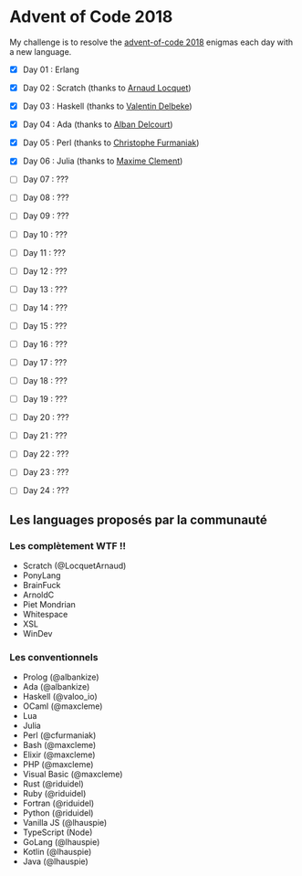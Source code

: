 # Advent of Code 2018

My challenge is to resolve the [advent-of-code 2018](https://adventofcode.com/2018) enigmas each day with a new language.

- [x] Day 01 : Erlang
- [x] Day 02 : Scratch (thanks to [Arnaud Locquet](https://twitter.com/LocquetArnaud))
- [x] Day 03 : Haskell (thanks to [Valentin Delbeke](https://twitter.com/valoo_io))
- [x] Day 04 : Ada (thanks to [Alban Delcourt](https://twitter.com/albankize))
- [x] Day 05 : Perl (thanks to [Christophe Furmaniak](https://twitter.com/@cfurmaniak))
- [x] Day 06 : Julia (thanks to [Maxime Clement](https://github.com/maxcleme))
- [ ] Day 07 : ???
- [ ] Day 08 : ???
- [ ] Day 09 : ???
- [ ] Day 10 : ???
- [ ] Day 11 : ???
- [ ] Day 12 : ???
- [ ] Day 13 : ???
- [ ] Day 14 : ???
- [ ] Day 15 : ???
- [ ] Day 16 : ???
- [ ] Day 17 : ???
- [ ] Day 18 : ???
- [ ] Day 19 : ???
- [ ] Day 20 : ???
- [ ] Day 21 : ???
- [ ] Day 22 : ???
- [ ] Day 23 : ???
- [ ] Day 24 : ???


## Les languages proposés par la communauté

### Les complètement WTF !!
- Scratch (@LocquetArnaud)
- PonyLang
- BrainFuck
- ArnoldC
- Piet Mondrian
- Whitespace
- XSL
- WinDev

### Les conventionnels
- Prolog (@albankize)
- Ada (@albankize)
- Haskell (@valoo_io)
- OCaml (@maxcleme)
- Lua
- Julia
- Perl (@cfurmaniak)
- Bash (@maxcleme)
- Elixir (@maxcleme)
- PHP (@maxcleme)
- Visual Basic (@maxcleme)
- Rust (@riduidel)
- Ruby (@riduidel)
- Fortran (@riduidel)
- Python (@riduidel)
- Vanilla JS (@lhauspie)
- TypeScript (Node)
- GoLang (@lhauspie)
- Kotlin (@lhauspie)
- Java (@lhauspie)
